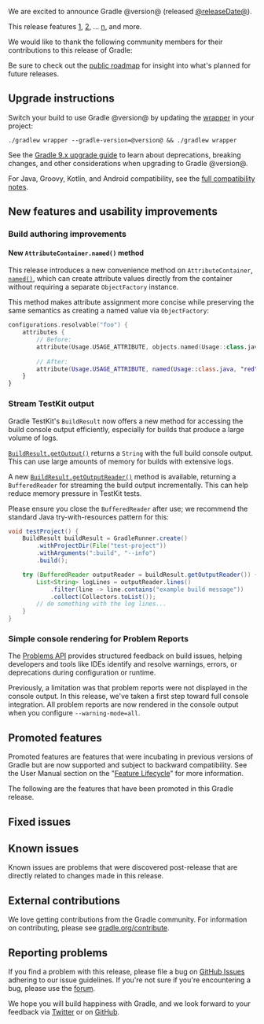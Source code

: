 <meta property="og:image" content="https://gradle.org/images/releases/gradle-default.png" />
<meta property="og:type"  content="article" />
<meta property="og:title" content="Gradle @version@ Release Notes" />
<meta property="og:site_name" content="Gradle Release Notes">
<meta property="og:description" content="We are excited to announce Gradle @version@.">
<meta name="twitter:card" content="summary_large_image">
<meta name="twitter:site" content="@gradle">
<meta name="twitter:creator" content="@gradle">
<meta name="twitter:title" content="Gradle @version@ Release Notes">
<meta name="twitter:description" content="We are excited to announce Gradle @version@.">
<meta name="twitter:image" content="https://gradle.org/images/releases/gradle-default.png">

We are excited to announce Gradle @version@ (released [@releaseDate@](https://gradle.org/releases/)).

This release features [1](), [2](), ... [n](), and more.

<!-- 
Include only their name, impactful features should be called out separately below.
 [Some person](https://github.com/some-person)

 THIS LIST SHOULD BE ALPHABETIZED BY [PERSON NAME] - the docs:updateContributorsInReleaseNotes task will enforce this ordering, which is case-insensitive.
-->

We would like to thank the following community members for their contributions to this release of Gradle:

Be sure to check out the [public roadmap](https://roadmap.gradle.org) for insight into what's planned for future releases.

## Upgrade instructions

Switch your build to use Gradle @version@ by updating the [wrapper](userguide/gradle_wrapper.html) in your project:

```text
./gradlew wrapper --gradle-version=@version@ && ./gradlew wrapper
```

See the [Gradle 9.x upgrade guide](userguide/upgrading_version_9.html#changes_@baseVersion@) to learn about deprecations, breaking changes, and other considerations when upgrading to Gradle @version@.

For Java, Groovy, Kotlin, and Android compatibility, see the [full compatibility notes](userguide/compatibility.html).   

## New features and usability improvements

<!-- Do not add breaking changes or deprecations here! Add them to the upgrade guide instead. -->

<!--

================== TEMPLATE ==============================

### FILL-IN-KEY-AREA improvements

<<<FILL IN CONTEXT FOR KEY AREA>>>
Example:
> The [configuration cache](userguide/configuration_cache.html) improves build performance by caching the result of
> the configuration phase. Using the configuration cache, Gradle can skip the configuration phase entirely when
> nothing that affects the build configuration has changed.

#### FILL-IN-FEATURE
> HIGHLIGHT the use case or existing problem the feature solves
> EXPLAIN how the new release addresses that problem or use case
> PROVIDE a screenshot or snippet illustrating the new feature, if applicable
> LINK to the full documentation for more details

To embed videos, use the macros below. 
You can extract the URL from YouTube by clicking the "Share" button. 
For Wistia, contact Gradle's Video Team.
@youtube(Summary,6aRM8lAYyUA?si=qeXDSX8_8hpVmH01)@
@wistia(Summary,a5izazvgit)@

================== END TEMPLATE ==========================


==========================================================
ADD RELEASE FEATURES BELOW
vvvvvvvvvvvvvvvvvvvvvvvvvvvvvvvvvvvvvvvvvvvvvvvvvvvvvvvvvv -->

### Build authoring improvements

#### New `AttributeContainer.named()` method

This release introduces a new convenience method on `AttributeContainer`, [`named()`](javadoc/org/gradle/api/attributes/AttributeContainer.html#named(java.lang.Class,java.lang.String)), which can create attribute values directly from the container without requiring a separate `ObjectFactory` instance.

This method makes attribute assignment more concise while preserving the same semantics as creating a named value via `ObjectFactory`:

```kotlin
configurations.resolvable("foo") {
    attributes {
        // Before: 
        attribute(Usage.USAGE_ATTRIBUTE, objects.named(Usage::class.java, "red"))
        
        // After:
        attribute(Usage.USAGE_ATTRIBUTE, named(Usage::class.java, "red"))
    }
}
```

### Stream TestKit output

Gradle TestKit's `BuildResult` now offers a new method for accessing the build console output efficiently, especially for builds that produce a large volume of logs.

[`BuildResult.getOutput()`](javadoc/org/gradle/testkit/runner/BuildResult.html#getOutput())
returns a `String` with the full build console output.
This can use large amounts of memory for builds with extensive logs.

A new 
[`BuildResult.getOutputReader()`](javadoc/org/gradle/testkit/runner/BuildResult.html#getOutput())
method is available, returning a `BufferedReader` for streaming the build output incrementally.
This can help reduce memory pressure in TestKit tests.

Please ensure you close the `BufferedReader` after use; we recommend the standard Java try-with-resources pattern for this:

```java
void testProject() {
    BuildResult buildResult = GradleRunner.create()
        .withProjectDir(File("test-project"))
        .withArguments(":build", "--info")
        .build();

    try (BufferedReader outputReader = buildResult.getOutputReader()) {
        List<String> logLines = outputReader.lines()
            .filter(line -> line.contains("example build message"))
            .collect(Collectors.toList());
        // do something with the log lines...
    }
}
```

### Simple console rendering for Problem Reports
The [Problems API](userguide/reporting_problems.html) provides structured feedback on build issues, helping developers and tools like IDEs identify and resolve warnings, errors, or deprecations during configuration or runtime.

Previously, a limitation was that problem reports were not displayed in the console output.
In this release, we've taken a first step toward full console integration.
All problem reports are now rendered in the console output when you configure `--warning-mode=all`.


<!-- ^^^^^^^^^^^^^^^^^^^^^^^^^^^^^^^^^^^^^^^^^^^^^^^^^^^^^
ADD RELEASE FEATURES ABOVE
==========================================================

-->

## Promoted features

Promoted features are features that were incubating in previous versions of Gradle but are now supported and subject to backward compatibility.
See the User Manual section on the "[Feature Lifecycle](userguide/feature_lifecycle.html)" for more information.

The following are the features that have been promoted in this Gradle release.

<!--
### Example promoted
-->

## Fixed issues

<!--
This section will be populated automatically
-->

## Known issues

Known issues are problems that were discovered post-release that are directly related to changes made in this release.

<!--
This section will be populated automatically
-->

## External contributions

We love getting contributions from the Gradle community. For information on contributing, please see [gradle.org/contribute](https://gradle.org/contribute).

## Reporting problems

If you find a problem with this release, please file a bug on [GitHub Issues](https://github.com/gradle/gradle/issues) adhering to our issue guidelines.
If you're not sure if you're encountering a bug, please use the [forum](https://discuss.gradle.org/c/help-discuss).

We hope you will build happiness with Gradle, and we look forward to your feedback via [Twitter](https://twitter.com/gradle) or on [GitHub](https://github.com/gradle).
